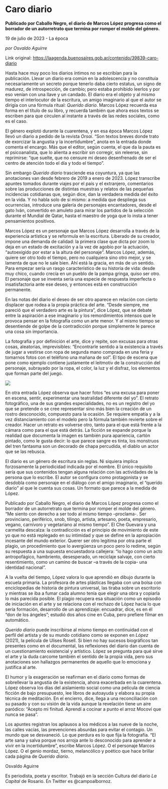 # Caro diario

**Publicado por Caballo Negro, el diario de Marcos López progresa como el borrador de un autorretrato que termina por romper el molde del género.**

19 de julio de 2023 - La época

_por Osvaldo Aguirre_

Link original: https://laagenda.buenosaires.gob.ar/contenido/39839-caro-diario



Hasta hace muy poco los diarios íntimos no se escribían para la publicación. Llevar un diario era común en la adolescencia y no constituía necesariamente un secreto porque tenerlo daba cierto estatus, un signo de madurez, de introspección, de cambio; pero estaba prohibido leerlos y por eso venían con una llave y un candado. El diario era el objeto y al mismo tiempo el interlocutor de la escritura, un amigo imaginario al que el autor se dirigía con una fórmula ritual: *Querido diario*. Marcos López recuerda esa forma en el título de su libro, y recuerda también que ahora esos textos se escriben para que circulen al instante a través de las redes sociales, como es el caso.




El género explotó durante la cuarentena, y en esa época Marcos López llevó un diario a pedido de la revista *Orsai*. “Son textos breves donde trato de exorcizar la angustia y la incertidumbre”, anota en la entrada donde comenta el encargo. Más que el editor, según cuenta, el que da la pauta es el psicoanalista, que lo alienta a escribir sin corregir, sin releerse, sin reprimirse: “que suelte, que no censure mi deseo desenfrenado de ser el centro de atención todo el día y todo el tiempo”.




Sin embargo *Querido diario* trasciende esa coyuntura, ya que las anotaciones van desde febrero de 2019 a enero de 2023. López transcribe apuntes tomados durante viajes por el país y el extranjero, comentarios sobre las producciones de distintas muestras y relatos de las pequeñas incidencias cotidianas que, según dice, dan la verdadera medida del éxito en la vida. Y no habla solo de sí mismo: a medida que despliega sus ocurrencias, introduce una galería de personajes encantadores, desde el gato Iván, convertido en amuleto para mirar los partidos de la selección durante el Mundial de Qatar, hasta el maestro de yoga que lo insta a tener pensamientos positivos.




Marcos López es un personaje que Marcos López desarrolla a través de la experiencia artística y se reformula en la escritura. Liberado de su creador, impone una demanda de calidad: la primera clase que dicta por zoom lo deja en un estado de excitación y a la vez de agobio por la actuación, “autoexigido por estar a la altura del personaje”. Marcos López, además, quiere ser otro todo el tiempo, pero no cualquiera sino otro mejor, y se lamenta de que no le sale bien. Ahí está la gracia, en más de un sentido. Para empezar sería un rasgo característico de su historia de vida: desde muy chico, cuando crecía en un pueblo de la pampa gringa, quiso ser otro. El personaje que se inventa sería una especie de respuesta imperfecta o insatisfactoria ante ese deseo, y entonces está en construcción permanente.




En las notas del diario el deseo de ser otro aparece en relación con cierto displacer que rodea a la propia práctica del arte. “Desde siempre, me pareció que el verdadero arte es la pintura”, dice López, que se debate entre la aspiración a ese imaginario y los remordimientos intensos que le provoca pensar en la fotografía como un arte menor. Y al mismo tiempo se desentiende de golpe de la contradicción porque simplemente le parece una cosa sin importancia.




La fotografía y por definición el arte, dice y repite, son excusas para otras cosas, aleatorias, imprevisibles: “Encontrarle sentido a la existencia a través de jugar a vestirse con ropa de segunda mano comprada en una feria y tomarnos fotos con el teléfono una mañana de sol”. El tipo de escena que pone como ejemplo contiene justamente el leitmotiv de la construcción del personaje, subrayado por la ropa, el color, la luz y el disfraz, los elementos que forman parte del juego.




![](https://cdn.feater.me/files/images/2063978/8958b1bd-89fb-4346-a7c9-0e1eafe15258.png)




En otra entrada López observa que hacer fotos “es una excusa para poner en escena, sentir, experimentar una teatralidad diferente del yo”. El retrato fotográfico, una de sus grandes especialidades, no es un registro del yo que se pretende o se cree representar sino más bien la creación de un rostro desconocido, compuesto para la ocasión. Se requiere empatía y a la vez distanciamiento con el modelo pero la fórmula también revierte sobre el creador. Hacer un retrato es volverse otro, tanto para el que está frente a la cámara como para el que está detrás. La ficción se expande porque la realidad que documenta la imagen es también pura apariencia, cartón pintado, como le gusta decir: lo que parece sangre es tinta, los monstruos del tren fantasma son un decorado de chapa percudida, el diablo un actor que se las rebusca.




El diario es un género de escritura sin reglas. Ni siquiera implica forzosamente la periodicidad indicada por el nombre. El único requisito sería que sus contenidos tengan alguna relación con las actividades de la persona que lo escribe. El autor se configura como protagonista y se desdobla como personaje en el diálogo con el amigo imaginario, el “querido diario” al que le cuenta sus cosas. Un formato que parece a la medida de López.




Publicado por Caballo Negro, el diario de Marcos López progresa como el borrador de un autorretrato que termina por romper el molde del género. “Me siento con derecho a ser todo al mismo tiempo –proclama-. Ser provinciano, periférico, snob, tilingo, artista, artesano, poeta, empresario, vegano, carnívoro y vegetariano al mismo tiempo”. El Che Guevara y una carmelita descalza: la contradicción es el principio de movimiento de este yo que no está replegado en su intimidad y que se define en la apropiación incesante del mundo exterior. Querer ser otro legitima por otra parte el plagio, un procedimiento que lo avergüenza un poco pero lo redime, según su respuesta a una supuesta encuestadora callejera: “lo hago como un acto antropofágico, hambriento, desesperado, un reciclaje salvaje, con cierto resentimiento, como un camino de buscar –a través de la copia- una identidad nacional”.




A la vuelta del tiempo, López valora lo que aprendió en dibujo durante la escuela primaria. La profesora de artes plásticas llegaba con una bolsa con enciclopedias de historia de pintura universal, las tiraba sobre un escritorio y mientras se iba a fumar cada alumno tenía que elegir una obra y copiarla lo más parecida posible. El plagio recupera esa situación como un episodio de iniciación en el arte y se relaciona con el rechazo de López hacia lo que sería formación, desarrollo de un aprendizaje: encuadrar, dice, es en él “don de los ángeles”; estudió dos años cine en Cuba, pero prefiere filmar en automático.




*Querido diario* puede inscribirse al mismo tiempo en continuidad con el perfil del artista y de su mundo cotidiano como se exponen en *López* (2021), la película de Ulises Rosell. Si bien no hay sucesos biográficos tan presentes como en el documental, las reflexiones del diario dan cuenta de un cuestionamiento existencial y artístico. López se pregunta para qué sirve el arte y la duda carcome también el sentido de la propia vida, pero sus anotaciones son hallazgos permanentes de aquello que lo emociona y justifica al arte.




El humor y la exageración se reafirman en el diario como formas de sobrellevar la angustia de la existencia, ahora exacerbada en la cuarentena. López observa los días del aislamiento social como una película de ciencia ficción de bajo presupuesto, lee libros de autoayuda y elabora su propia técnica de meditación. En el encierro, dice, llega a una reconciliación con su pasado y con su visión de la vida aunque la revelación tiene un aire paródico: “Acepto mi finitud. Aprendí a cocinar a punto el arroz Mocoví que nunca se pasa”.




Los apuntes registran los aplausos a los médicos a las nueve de la noche, las calles vacías, las prevenciones absurdas para evitar el contagio. Un mundo que se desvaneció. Lo que perdura es lo que fija la fotografía. “El arte sana y salva porque nos arroja ante lo desconocido para aprender a vivir en la incertidumbre”, escribe Marcos López. O el personaje Marcos López. O el genio mordaz, tierno, melancólico y poético que hace brillar cada página de *Querido diario*.




Osvaldo Aguirre




Es periodista, poeta y escritor. Trabajó en la sección Cultura del diario *La Capital* de Rosario. En Twitter es @campoalbornoz.



